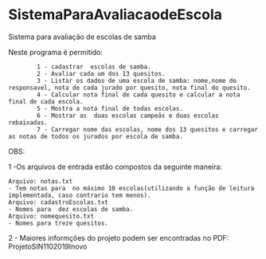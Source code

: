 # SistemaParaAvaliacaodeEscola
Sistema para avaliação de escolas de samba 


Neste programa é permitido:
            
            1 - cadastrar  escolas de samba.
            2 - Avaliar cada um dos 13 quesitos.
            3 - Listar os dados de uma escola de samba: nome,nome do responsavel, nota de cada jurado por quesito, nota final do quesito.
            4 - Calcular nota final de cada quesito e calcular a nota final de cada escola.
            5 - Mostra a nota final de todas escolas.
            6 - Mostrar as  duas escolas campeãs e duas escolas rebaixadas.
            7 - Carregar nome das escolas, nome dos 13 quesitos e carregar as notas de todos os jurados por escola de samba.

OBS:

1 -Os arquivos de entrada estão compostos da seguinte maneira:

    Arquivo: notas.txt
    - Tem notas para  no máximo 10 escolas(utilizando a função de leitura implementada, caso contrario tem menos).
    Arquivo: cadastroEscolas.txt
    - Nomes para  dez escolas de samba.
    Arquivo: nomequesito.txt
    - Nomes para treze quesitos.
2 - Maiores informções do projeto podem ser encontradas no PDF: ProjetoSIN1102019Inovo


